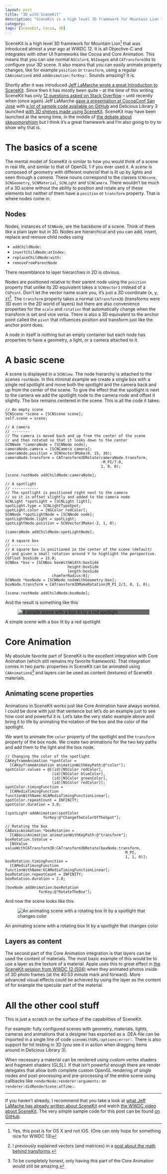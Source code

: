 ```yaml
---
layout: post
title: "3D with SceneKit"
description: "SceneKit is a high level 3D framework for Mountain Lion that was introduced almost a year ago at WWDC 12. It is all Objective-C and integrates with other UI frameworks like Cocoa and Core Animation. This means that you can use normal NSColors, NSImages and CATransform3Ds to configure your 3D scene. It also means that you can easily animate property changes, like for example position or transform, using a regular CAAnimations and addAnimation:forKey:. Sounds amazing? It is."
category: 
tags: [SceneKit, Cocoa, 3D]
---
```


<style>{% include 3d-with-scenekit.css %}</style>

SceneKit is a high level 3D framework for Mountain Lion[^macOnly] that was introduced almost a year ago at WWDC 12. It is all Objective-C and integrates with other UI frameworks like Cocoa and Core Animation. This means that you can use normal `NSColor`s, `NSImage`s and `CATransform3D`s to configure your 3D scene. It also means that you can easily animate property changes, like for example `position` or `transform`, using a regular `CAAnimation`s and `addAnimation:forKey:`. Sounds amazing? It is.

Shortly after it was introduced [Jeff LaMarche wrote a great Introduction to SceneKit][LaMarchePost]. Since then it has mostly been quite – at the time of this writing SceneKit has only [12 questions asked on Stack Overflow][SO-scenekit]  – until recently when (once again) Jeff LaMarche [gave a presentation at CocoaConf San Jose][LaMarchePresentation] with [a lot of sample code available on GitHub][LaMarcheCode] and Delicious Library 3 launched [with 3D shelves made using SceneKit][deliciousLibrary3]. SceneKit may have been launched at the wrong time, in the middle of [the debate about skeuomorphism][skeuomorphism] but I think it’s a great framework and I’m also going to try to show why that is. 

# The basics of a scene

The mental model of SceneKit is similar to how you would think of a scene in real life, and similar to that of OpenGL 1 if you ever used it. A *scene* is composed of *geometry* with different *material* that is lit up by *lights* and seen through a *camera*. These nouns correspond to the classes `SCNScene`,  `SCNGeometry`, `SCNMaterial`, `SCNLight` and `SCNCamera`. There wouldn’t be much of a 3D scene without the ability to position and rotate any of these elements but neither of them have a `position` or `transform` property. That is where nodes come in.

## Nodes

Nodes, instances of `SCNNode`, are the backbone of a scene. Think of them like a plain layer but in 3D. Nodes are hierarchical and you can add, insert, replace and remove child nodes using 

 * `addChildNode:`
 * `insertChildNode:atIndex:` 
 * `replaceChildNode:with:`
 * `removeFromParentNode`

There resemblance to layer hierarchies in 2D is obvious. 

Nodes are positioned relative to their parent node using the `position` property that unlike its 2D equivalent takes a `SCNVector3` instead of a `CGPoint`. Don’t let the vector name scare you, it’s just a 3D coordinate <span class="math">(x, y, z)</span>[^vectors]. The `transform` property takes a normal `CATransform3D` (transforms were 3D even in the 2D world of layers) but there are also convenience properties for the `scale` and `rotation` that automatically change when the transform is set and vice versa. There is also a 3D equivalent to the anchor point called the `pivot` that influences position and transform just like the anchor point does.

A node in itself is nothing but an empty container but each node has properties to have a geometry, a light, or a camera attached to it.

# A basic scene

A scene is displayed in a `SCNView`. The node hierarchy is attached to the scenes `rootNode`. In this minimal example we create a single box with a single red spotlight and move both the spotlight and the camera back and up from the center of the scene. To give the effect that the spotlight is next to the camera we add the spotlight node to the camera node and offset it slightly. The box remains centered in the scene. This is all the code it takes:

    // An empty scene
    SCNScene *scene = [SCNScene scene];
    self.scene = scene;
    
	// A camera
    // --------
    // The camera is moved back and up from the center of the scene
    // and then rotated so that it looks down to the center
	SCNNode *cameraNode = [SCNNode node];
	cameraNode.camera = [SCNCamera camera];
	cameraNode.position = SCNVector3Make(0, 15, 30);
    cameraNode.transform = CATransform3DRotate(cameraNode.transform,
                                               -M_PI/7.0,
                                               1, 0, 0);
    
    [scene.rootNode addChildNode:cameraNode];
	
    // A spotlight
    // ------------
    // The spotlight is positioned right next to the camera
    // so it is offset slightly and added to the camera node
    SCNLight *spotLight = [SCNLight light];
    spotLight.type = SCNLightTypeSpot;
    spotLight.color = [NSColor redColor];
	SCNNode *spotLightNode = [SCNNode node];
	spotLightNode.light = spotLight;
    spotLightNode.position = SCNVector3Make(-2, 1, 0);
    
    [cameraNode addChildNode:spotLightNode];
    
    // A square box
    // ------------
    // A square box is positioned in the center of the scene (default)
    // and given a small rotation around Y to highlight the perspective.
    CGFloat boxSide = 15.0;
    SCNBox *box = [SCNBox boxWithWidth:boxSide
                                height:boxSide
                                length:boxSide
                         chamferRadius:0];
    SCNNode *boxNode = [SCNNode nodeWithGeometry:box];
    boxNode.transform = CATransform3DMakeRotation(M_PI_2/3, 0, 1, 0);
    
    [scene.rootNode addChildNode:boxNode];
    
And the result is something like this 

<figure><div class="box-background" style="background: #676867;"><img src="/images/simple-box.png" alt="A simple scene with a box lit by a red spotlight"></div>
</figure>
<figcaption>A simple scene with a box lit by a red spotlight</figcaption>

# Core Animation

My absolute favorite part of SceneKit is the excellent integration with Core Animation (which still remains my favorite framework). That integration comes in two parts: properties in SceneKit can be animated using `CAAnimation`s[^propertyAnimations] and layers can be used as content (textures) of SceneKit materials. 

## Animating scene properties

Animations in SceneKit works just like Core Animation have always worked. I could be done with just that sentence but let’s do an example just to see how cool and powerful it is. Let’s take the very static example above and bring it to life by animating the rotation of the box and the color of the spotlight. 

We want to animate the `color` property of the spotlight and the `transform` property of the box node. We create two animations for the two key paths and add them to the light and the box node. 

    // Changing the color of the spotlight
    CAKeyframeAnimation *spotColor = 
      [CAKeyframeAnimation animationWithKeyPath:@"color"];
    spotColor.values = @[(id)[NSColor redColor],
                         (id)[NSColor blueColor],
                         (id)[NSColor greenColor],
                         (id)[NSColor redColor]];
    spotColor.timingFunction =
      [CAMediaTimingFunction functionWithName:kCAMediaTimingFunctionLinear];
    spotColor.repeatCount = INFINITY;
    spotColor.duration = 3.0;
    
    [spotLight addAnimation:spotColor
                     forKey:@"ChangeTheColorOfTheSpot"];
    
    // Rotating the box
    CABasicAnimation *boxRotation =
      [CABasicAnimation animationWithKeyPath:@"transform"];
    boxRotation.toValue =
      [NSValue valueWithCATransform3D:CATransform3DRotate(boxNode.transform,
                                                          M_PI,
                                                          1, 1, 0)];
    boxRotation.timingFunction =
      [CAMediaTimingFunction functionWithName:kCAMediaTimingFunctionLinear];
    boxRotation.repeatCount = INFINITY;
    boxRotation.duration = 2.0;
    
    [boxNode addAnimation:boxRotation
                   forKey:@"RotateTheBox"];

And now the scene looks like this

<figure><div class="box-background"><img src="/images/rotating-box.gif" alt="An animating scene with a rotating box lit by a spotlight that changes color"></div>
</figure>
<figcaption>An animating scene with a rotating box lit by a spotlight that changes color</figcaption>

## Layers as content

The second part of the Core Animation integration is that layers can be used the content of materials. The most basic example of this would be to use a layer as the texture of a material. Apple uses this to great effect in [the SceneKit session from WWDC 12 (504)][sceneKitSession] when they animated photos inside of 3D photo frames (at the 40:53 minute mark and forward). More advanced visual effects could be achieved by using the layer as the content of for example the specular part of the material. 

# All the other cool stuff

This is just a scratch on the surface of the capabilities of SceneKit. 

For example: fully configured scenes with geometry, materials, lights, cameras and animations that a designer has exported as a .DEA-file can be imported in a single line of code `sceneWithURL:options:error:`. There is also support for hit testing in 3D (you see it in action when dragging items around in Delicious Library 3).

When necessary a material can be rendered using custom vertex shaders and fragment shaders (GLSL). If that isn’t powerful enough there are render delegates that allow both complete custom OpenGL rendering of single nodes and post-processing and pre-processing of the entire scene using callbacks like `renderNode:renderer:arguments:` or `renderer:didRenderScene:atTime:`. 

---------

If you haven’t already, I recommend that you take a look at [what Jeff LaMache has already written about SceneKit][LaMarchePost] and watch [the WWDC video about SceneKit][sceneKitSession]. The very simple sample code for this post can be found [on GitHub][myCode].


[^macOnly]: Yes, this post is for OS X and not iOS. (One can only hope for something nice for WWDC 13)

[^vectors]: I previously explained vectors (and matrices) in a [post about the math behind transforms][RonnqvistMathTransforms].

[^propertyAnimations]: To be completely honest, only having this part of the Core Animation would still be amazing.



[LaMarchePost]: http://iphonedevelopment.blogspot.se/2012/08/an-introduction-to-scenekit.html (An Introduction to SceneKit by Jeff LaMarche)

[LaMarcheCode]: https://github.com/jlamarche/SceneKitFun (SceneKit example code by Jeff LaMarche)

[LaMarchePresentation]: http://iphonedevelopment.blogspot.se/2013/04/scenekitfun-project-and-presentation.html (Jeff LaMarche’s blog post about his CocoaConf San Jose presentation on SceneKit)

[RonnqvistMathTransforms]: http://ronnqvi.st/the-math-behind-transforms (The Math Behind Transforms by David Rönnqvist)

[SO-scenekit]: http://stackoverflow.com/questions/tagged/scenekit (SceneKit questions on Stack Overflow)

[deliciousLibrary3]: http://www.delicious-monster.com/nerd-stuff/ (Delicious Library 3 - Nerdy Stuff)

[skeuomorphism]: http://sachagreif.com/flat-pixels/ (Flat Pixels by Sacha Greif)

[sceneKitSession]: http://adcdownload.apple.com//wwdc_2012/wwdc_2012_session_pdfs/session_504__introducing_scene_kit.pdf (WWDC12 Session 504: Introducing SceneKit)

[myCode]: https://github.com/d-ronnqvist/blogpost-samplecode-SimpleScene (The sample code for this blog post on GitHub)
